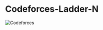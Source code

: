 # Codeforces-Ladder-N

![Codeforces](https://upload.wikimedia.org/wikipedia/commons/b/b1/Codeforces_logo.svg)
